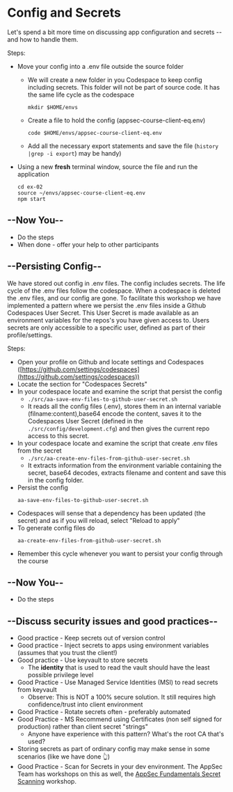 # Config and Secrets

Let's spend a bit more time on discussing app configuration and secrets -- and how to handle them.

Steps:

* Move your config into a .env file outside the source folder
  * We will create a new folder in you Codespace to keep config including secrets. This folder will not be part of source code. It has the same life cycle as the codespace
    ```shell
    mkdir $HOME/envs
    ```
  * Create a file to hold the config (appsec-course-client-eq.env)
    ```shell
    code $HOME/envs/appsec-course-client-eq.env
    ```
  * Add all the necessary export statements and save the file (`history |grep -i export`) may be handy)
* Using a new **fresh** terminal window, source the file and run the application

  ```shell
  cd ex-02
  source ~/envs/appsec-course-client-eq.env
  npm start
  ```

## --Now You--

* Do the steps
* When done - offer your help to other participants


## --Persisting Config--

We have stored out config in .env files. The config includes secrets. The life cycle of the .env files follow the codespace. When a codespace is deleted the .env files, and our config are gone. To facilitate this workshop we have implemented a pattern where we persist the .env files inside a Github Codespaces User Secret. This User Secret is made available as an environment variables for the repos's you have given access to. Users secrets are only accessible to a specific user, defined as part of their profile/settings.

Steps:

* Open your profile on Github and locate settings and Codespaces ([https://github.com/settings/codespaces](https://github.com/settings/codespaces))
* Locate the section for "Codespaces Secrets"
* In your codespace locate and examine the script that persist the config
  * `./src/aa-save-env-files-to-github-user-secret.sh`
  * It reads all the config files (.env), stores them in an internal variable (filname:content),base64 encode the content, saves it to the Codespaces User Secret (defined in the `./src/config/development.cfg`) and then gives the current repo access to this secret.
* In your codespace locate and examine the script that create .env files from the secret
  * `./src/aa-create-env-files-from-github-user-secret.sh`
  * It extracts information from the environment variable containing the secret, base64 decodes, extracts filename and content and save this in the config folder.
* Persist the config
  ```shell
  aa-save-env-files-to-github-user-secret.sh
  ```
* Codespaces will sense that a dependency has been updated (the secret) and as if you will reload, select "Reload to apply"
* To generate config files do
  ```shell
  aa-create-env-files-from-github-user-secret.sh
  ```
* Remember this cycle whenever you want to persist your config through the course

## --Now You--

* Do the steps


## --Discuss security issues and good practices--

* Good practice - Keep secrets out of version control
* Good practice - Inject secrets to apps using environment variables (assumes that you trust the client!)
* Good practice - Use keyvault to store secrets
  * The **identity** that is used to read the vault should have the least possible privilege level
* Good Practice - Use Managed Service Identities (MSI) to read secrets from keyvault
  * Observe: This is NOT a 100% secure solution. It still requires high confidence/trust into client environment
* Good Practice - Rotate secrets often - preferably automated
* Good Practice - MS Recommend using Certificates (non self signed for production) rather than client secret "strings"
  * Anyone have experience with this pattern? What's the root CA that's used?
* Storing secrets as part of ordinary config may make sense in some scenarios (like we have done 👆)
* Good Practice - Scan for Secrets in your dev environment. The AppSec Team has workshops on this as well, the [AppSec Fundamentals Secret Scanning](https://github.com/equinor/appsec-fundamentals-secret-scanning) workshop.
